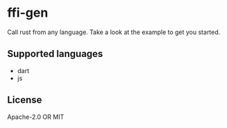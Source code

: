 # ffi-gen

Call rust from any language. Take a look at the example to get you started.

## Supported languages

- dart
- js

## License
Apache-2.0 OR MIT
